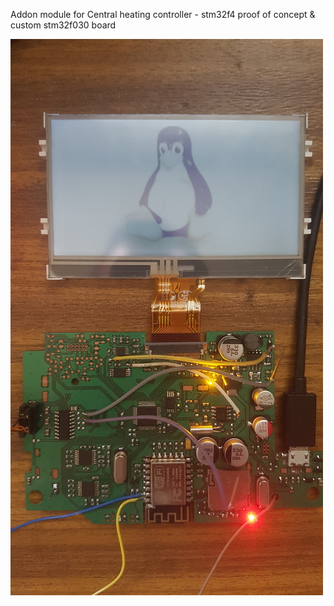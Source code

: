 Addon module for Central heating controller - stm32f4 proof of concept & custom stm32f030 board

![alt text](https://github.com/Czterolistny/stm32f4disco/blob/master/proj/co/stm32f030_board_co/20220702_092540.jpg)

